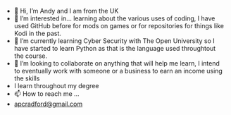 - 👋 Hi, I’m Andy and I am from the UK
- 👀 I’m interested in... learning about the various uses of coding, I have used GitHub before for mods on games or for repositories for things like Kodi in the past.
- 🌱 I’m currently learning Cyber Security with The Open University so I have started to learn Python as that is the language used throughtout the course.
- 💞️ I’m looking to collaborate on anything that will help me learn, I intend to eventually work with someone or a business to earn an income using the skills
- I learn throughout my degree 
- 📫 How to reach me ...
- apcradford@gmail.com

<!---
XiiRado/XiiRado is a ✨ special ✨ repository because its `README.md` (this file) appears on your GitHub profile.
You can click the Preview link to take a look at your changes.
--->

